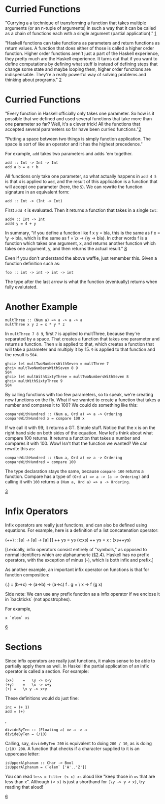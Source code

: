 # Curried Functions

"Currying a a technique of transforming a function that takes multiple arguments (or an n-tuple of arguments) in such a way that it can be called as a chain of functions each with a single argument (partial application)." [1](http://en.wikipedia.org/wiki/Currying)

"Haskell functions can take functions as parameters and return functions as return values. A function that does either of those is called a higher order function. Higher order functions aren't just a part of the Haskell experience, they pretty much are the Haskell experience. It turns out that if you want to define computations by defining what stuff is instead of defining steps that change some state and maybe looping them, higher order functions are indispensable. They're a really powerful way of solving problems and thinking about programs." [2](http://learnyouahaskell.com/higher-order-functions#curried-functions)


# Curried Functions

"Every function in Haskell officially only takes one parameter. So how is it possible that we defined and used several functions that take more than one parameter so far? Well, it's a clever trick! All the functions that accepted several parameters so far have been curried functions."[2](http://learnyouahaskell.com/higher-order-functions#curried-functions)

"Putting a space between two things is simply function application. The space is sort of like an operator and it has the highest precedence."

For example, `add` takes two parameters and adds 'em together. 

	add :: Int -> Int -> Int
	add a b = a + b
		

All functions only take one parameter, so what actually happens in `add 4 5` is that `4` is applied to `add`, and the result of this application is a function that will accept one parameter (here, the `5`). We can rewrite the function signature in an equivalent form:

	add :: Int -> (Int -> Int)
	
First `add 4` is evaluated. Then it returns a function that takes in a single `Int`:	

	add4 :: Int -> Int
	add4 y = 4 + y

	
In summary, "if you define a function like f x y = bla, this is the same as f x = \y -> bla, which is the same as f = \x -> (\y -> bla). In other words f is a function which takes one argument, x, and returns another function which takes one argument, y, and then returns the actual result."
[8](http://stackoverflow.com/questions/3794371/haskell-currying-need-further-explanation)
	
Even if you don't understand the above waffle, just remember this. Given a function definition such as:

    foo :: int -> int -> int -> int
The type after the last arrow is what the function (eventually) returns when fully evalutated.

# Another Example

	multThree :: (Num a) => a -> a -> a
	multThree x y z = x * y * z
	
In `multThree 7 8 9`, first `7` is applied to multThree, because they're separated by a space. That creates a function that takes one parameter and returns a function. Then `8` is applied to that, which creates a function that will take a parameter and multiply it by 15. `9` is applied to that function and the result is `504`.

	ghci> let multTwoNumbersWithSeven = multThree 7
	ghci> multTwoNumbersWithSeven 8 9
	504
	ghci> let multWithSixtyThree = multTwoNumbersWithSeven 8
	ghci> multWithSixtyThree 9
	504


By calling functions with too few parameters, so to speak, we're creating new functions on the fly. What if we wanted to create a function that takes a number and compares it to 100? We could do something like this:

	compareWithHundred :: (Num a, Ord a) => a -> Ordering  
	compareWithHundred x = compare 100 x  

If we call it with 99, it returns a GT. Simple stuff. Notice that the x is on the right hand side on both sides of the equation. Now let's think about what compare 100 returns. It returns a function that takes a number and compares it with 100. Wow! Isn't that the function we wanted? We can rewrite this as:

	compareWithHundred :: (Num a, Ord a) => a -> Ordering  
	compareWithHundred = compare 100  

The type declaration stays the same, because `compare 100` returns a function. Compare has a type of `(Ord a) => a -> (a -> Ordering)` and calling it with `100` returns a `(Num a, Ord a) => a -> Ordering`.

[3](http://learnyouahaskell.com/higher-order-functions#curried-functions)


# Infix Operators

Infix operators are really just functions, and can also be defined using equations. For example, here is a definition of a list concatenation operator: 

(++)                    :: [a] -> [a] -> [a]
[]     ++ ys            =  ys
(x:xs) ++ ys            =  x : (xs++ys)

[Lexically, infix operators consist entirely of "symbols," as opposed to normal identifiers which are alphanumeric (§2.4). Haskell has no prefix operators, with the exception of minus (-), which is both infix and prefix.]

As another example, an important infix operator on functions is that for function composition: 

(.)                     :: (b->c) -> (a->b) -> (a->c)
f . g                   = \ x -> f (g x)

Side note: We can use any prefix function as a infix operator if we enclose it in \`backticks\` (not apostrophes).

For example, 

	x `elem` xs

[6](http://www.haskell.org/tutorial/functions.html)

# Sections

Since infix operators are really just functions, it makes sense to be able to partially apply them as well. In Haskell the partial application of an infix operator is called a section. For example:

	(x+)	=	\y -> x+y
	(+y)	=	\x -> x+y
	(+)	=	\x y -> x+y

These definitions would do just fine:

	inc = (+ 1)
	add = (+)
,

	divideByTen :: (Floating a) => a -> a  
	divideByTen = (/10)  

Calling, say, `divideByTen 200` is equivalent to doing `200 / 10`, as is doing `(/10) 200`. A function that checks if a character supplied to it is an uppercase letter:

	isUpperAlphanum :: Char -> Bool  
	isUpperAlphanum = (`elem` ['A'..'Z'])  

You can read `less = filter (< x) xs` aloud like "keep those in `xs` that are less than `x`". Although `(< x)` is just a shorthand for `(\y -> y < x)`, try reading that aloud!	

[6](http://www.haskell.org/tutorial/functions.html)
